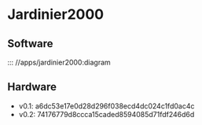 # Jardinier2000

## Software

::: //apps/jardinier2000:diagram

## Hardware

- v0.1: a6dc53e17e0d28d296f038ecd4dc024c1fd0ac4c
- v0.2: 74176779d8ccca15caded8594085d71fdf246d6d
